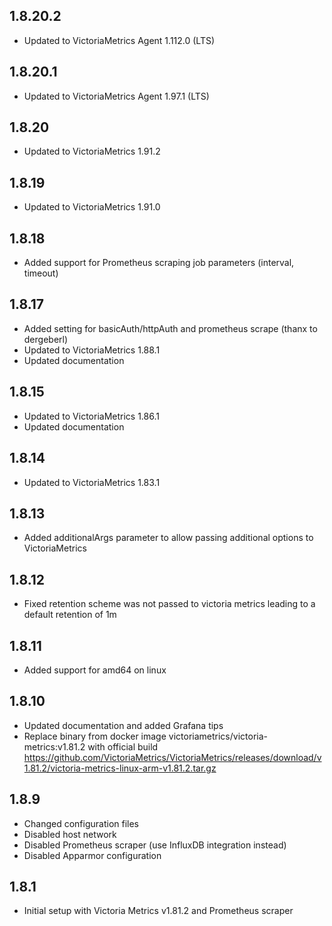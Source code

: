 ## 1.8.20.2

- Updated to VictoriaMetrics Agent 1.112.0 (LTS)

## 1.8.20.1

- Updated to VictoriaMetrics Agent 1.97.1 (LTS)

## 1.8.20

- Updated to VictoriaMetrics 1.91.2

## 1.8.19

- Updated to VictoriaMetrics 1.91.0

## 1.8.18

- Added support for Prometheus scraping job parameters (interval, timeout)

## 1.8.17

- Added setting for basicAuth/httpAuth and prometheus scrape (thanx to dergeberl)
- Updated to VictoriaMetrics 1.88.1
- Updated documentation

## 1.8.15

- Updated to VictoriaMetrics 1.86.1
- Updated documentation

## 1.8.14

- Updated to VictoriaMetrics 1.83.1

## 1.8.13

- Added additionalArgs parameter to allow passing additional options to VictoriaMetrics

## 1.8.12

- Fixed retention scheme was not passed to victoria metrics leading to a default retention of 1m

## 1.8.11

- Added support for amd64 on linux

## 1.8.10

- Updated documentation and added Grafana tips
- Replace binary from docker image victoriametrics/victoria-metrics:v1.81.2 with official build https://github.com/VictoriaMetrics/VictoriaMetrics/releases/download/v1.81.2/victoria-metrics-linux-arm-v1.81.2.tar.gz

## 1.8.9

- Changed configuration files
- Disabled host network
- Disabled Prometheus scraper (use InfluxDB integration instead)
- Disabled Apparmor configuration

## 1.8.1

- Initial setup with Victoria Metrics v1.81.2 and Prometheus scraper
